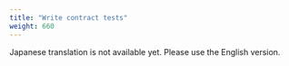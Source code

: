 ```yaml
---
title: "Write contract tests"
weight: 660
---
```


Japanese translation is not available yet. Please use the English version.
